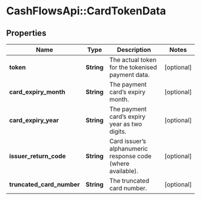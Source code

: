 # CashFlowsApi::CardTokenData

## Properties
Name | Type | Description | Notes
------------ | ------------- | ------------- | -------------
**token** | **String** | The actual token for the tokenised payment data. | [optional] 
**card_expiry_month** | **String** | The payment card’s expiry month. | [optional] 
**card_expiry_year** | **String** | The payment card’s expiry year as two digits. | [optional] 
**issuer_return_code** | **String** | Card issuer’s alphanumeric response code (where available). | [optional] 
**truncated_card_number** | **String** | The truncated card number. | [optional] 

